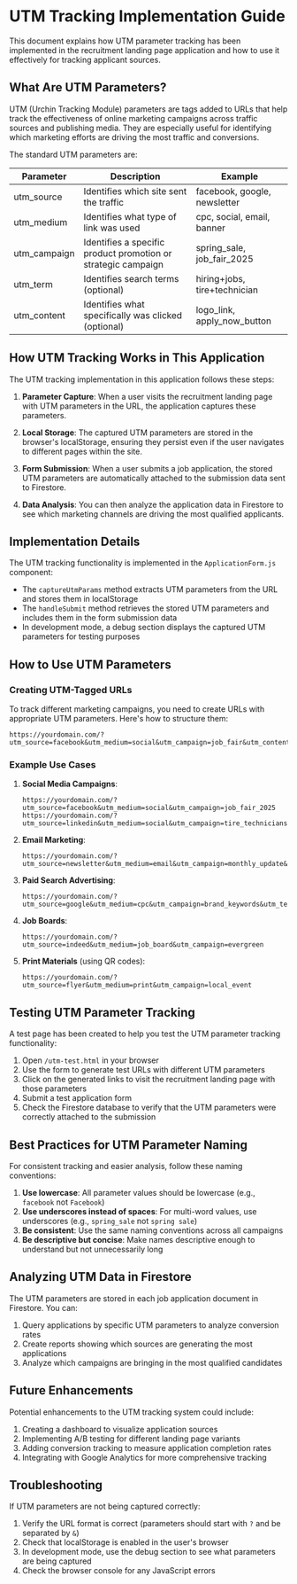 # UTM Tracking Implementation Guide

This document explains how UTM parameter tracking has been implemented in the recruitment landing page application and how to use it effectively for tracking applicant sources.

## What Are UTM Parameters?

UTM (Urchin Tracking Module) parameters are tags added to URLs that help track the effectiveness of online marketing campaigns across traffic sources and publishing media. They are especially useful for identifying which marketing efforts are driving the most traffic and conversions.

The standard UTM parameters are:

| Parameter | Description | Example |
|-----------|-------------|---------|
| utm_source | Identifies which site sent the traffic | facebook, google, newsletter |
| utm_medium | Identifies what type of link was used | cpc, social, email, banner |
| utm_campaign | Identifies a specific product promotion or strategic campaign | spring_sale, job_fair_2025 |
| utm_term | Identifies search terms (optional) | hiring+jobs, tire+technician |
| utm_content | Identifies what specifically was clicked (optional) | logo_link, apply_now_button |

## How UTM Tracking Works in This Application

The UTM tracking implementation in this application follows these steps:

1. **Parameter Capture**: When a user visits the recruitment landing page with UTM parameters in the URL, the application captures these parameters.

2. **Local Storage**: The captured UTM parameters are stored in the browser's localStorage, ensuring they persist even if the user navigates to different pages within the site.

3. **Form Submission**: When a user submits a job application, the stored UTM parameters are automatically attached to the submission data sent to Firestore.

4. **Data Analysis**: You can then analyze the application data in Firestore to see which marketing channels are driving the most qualified applicants.

## Implementation Details

The UTM tracking functionality is implemented in the `ApplicationForm.js` component:

- The `captureUtmParams` method extracts UTM parameters from the URL and stores them in localStorage
- The `handleSubmit` method retrieves the stored UTM parameters and includes them in the form submission data
- In development mode, a debug section displays the captured UTM parameters for testing purposes

## How to Use UTM Parameters

### Creating UTM-Tagged URLs

To track different marketing campaigns, you need to create URLs with appropriate UTM parameters. Here's how to structure them:

```
https://yourdomain.com/?utm_source=facebook&utm_medium=social&utm_campaign=job_fair&utm_content=apply_now_button
```

### Example Use Cases

1. **Social Media Campaigns**:
   ```
   https://yourdomain.com/?utm_source=facebook&utm_medium=social&utm_campaign=job_fair_2025
   https://yourdomain.com/?utm_source=linkedin&utm_medium=social&utm_campaign=tire_technicians
   ```

2. **Email Marketing**:
   ```
   https://yourdomain.com/?utm_source=newsletter&utm_medium=email&utm_campaign=monthly_update&utm_content=job_listing
   ```

3. **Paid Search Advertising**:
   ```
   https://yourdomain.com/?utm_source=google&utm_medium=cpc&utm_campaign=brand_keywords&utm_term=tire+technician+jobs
   ```

4. **Job Boards**:
   ```
   https://yourdomain.com/?utm_source=indeed&utm_medium=job_board&utm_campaign=evergreen
   ```

5. **Print Materials** (using QR codes):
   ```
   https://yourdomain.com/?utm_source=flyer&utm_medium=print&utm_campaign=local_event
   ```

## Testing UTM Parameter Tracking

A test page has been created to help you test the UTM parameter tracking functionality:

1. Open `/utm-test.html` in your browser
2. Use the form to generate test URLs with different UTM parameters
3. Click on the generated links to visit the recruitment landing page with those parameters
4. Submit a test application form
5. Check the Firestore database to verify that the UTM parameters were correctly attached to the submission

## Best Practices for UTM Parameter Naming

For consistent tracking and easier analysis, follow these naming conventions:

1. **Use lowercase**: All parameter values should be lowercase (e.g., `facebook` not `Facebook`)
2. **Use underscores instead of spaces**: For multi-word values, use underscores (e.g., `spring_sale` not `spring sale`)
3. **Be consistent**: Use the same naming conventions across all campaigns
4. **Be descriptive but concise**: Make names descriptive enough to understand but not unnecessarily long

## Analyzing UTM Data in Firestore

The UTM parameters are stored in each job application document in Firestore. You can:

1. Query applications by specific UTM parameters to analyze conversion rates
2. Create reports showing which sources are generating the most applications
3. Analyze which campaigns are bringing in the most qualified candidates

## Future Enhancements

Potential enhancements to the UTM tracking system could include:

1. Creating a dashboard to visualize application sources
2. Implementing A/B testing for different landing page variants
3. Adding conversion tracking to measure application completion rates
4. Integrating with Google Analytics for more comprehensive tracking

## Troubleshooting

If UTM parameters are not being captured correctly:

1. Verify the URL format is correct (parameters should start with `?` and be separated by `&`)
2. Check that localStorage is enabled in the user's browser
3. In development mode, use the debug section to see what parameters are being captured
4. Check the browser console for any JavaScript errors

